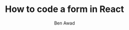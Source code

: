 ---
sections:
  - reactjs
link: 'https://www.youtube.com/watch?v=qH4pJISKeoI'
title: 'How to code a form in React'
author: 'Ben Awad'
publishedAt: 2017-07-15T00:00:00.000Z
type:
  - video
  - tutorial
topics:
  - forms
suggestedBy:
  - andreamangano
createdAt: 2018-03-20T23:06:23.993Z
reference: aHR0cHM6Ly93d3cueW91dHViZS5jb20vd2F0Y2g_dj1xSDRwSklTS2VvSQ
slug: how-to-code-a-form-in-react-by-ben-awad
---